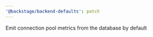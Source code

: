 ```yaml
---
'@backstage/backend-defaults': patch
---
```


Emit connection pool metrics from the database by default
